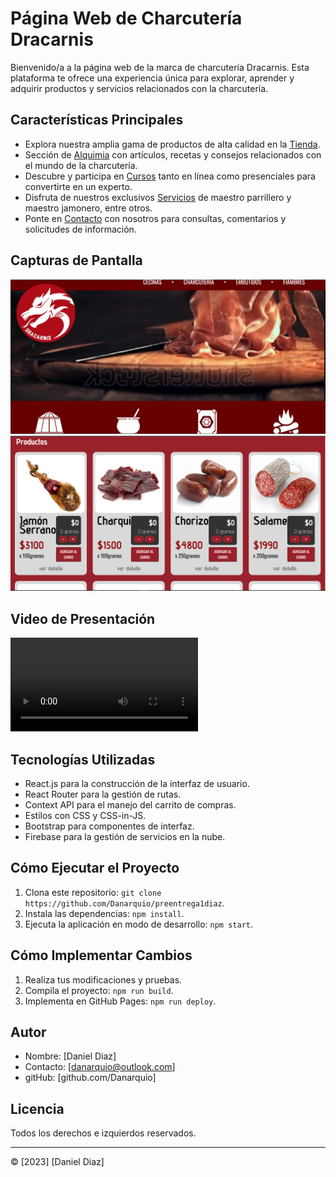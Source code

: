 # Página Web de Charcutería Dracarnis

Bienvenido/a a la página web de la marca de charcutería Dracarnis. Esta plataforma te ofrece una experiencia única para explorar, aprender y adquirir productos y servicios relacionados con la charcutería.

## Características Principales

- Explora nuestra amplia gama de productos de alta calidad en la [Tienda](#).
- Sección de [Alquimia](#) con artículos, recetas y consejos relacionados con el mundo de la charcutería.
- Descubre y participa en [Cursos](#) tanto en línea como presenciales para convertirte en un experto.
- Disfruta de nuestros exclusivos [Servicios](#) de maestro parrillero y maestro jamonero, entre otros.
- Ponte en [Contacto](#) con nosotros para consultas, comentarios y solicitudes de información.

## Capturas de Pantalla

![Captura de pantalla 1](/src/Imagenes/screenshot1.png)
![Captura de pantalla 2](/src/Imagenes/screenshot2.png)

## Video de Presentación

![Video de presentación](/src/Imagenes/screen-capture.mp4)

## Tecnologías Utilizadas

- React.js para la construcción de la interfaz de usuario.
- React Router para la gestión de rutas.
- Context API para el manejo del carrito de compras.
- Estilos con CSS y CSS-in-JS.
- Bootstrap para componentes de interfaz.
- Firebase para la  gestión de servicios en la nube.

## Cómo Ejecutar el Proyecto

1. Clona este repositorio: `git clone https://github.com/Danarquio/preentrega1diaz`.
2. Instala las dependencias: `npm install`.
3. Ejecuta la aplicación en modo de desarrollo: `npm start`.

## Cómo Implementar Cambios

1. Realiza tus modificaciones y pruebas.
2. Compila el proyecto: `npm run build`.
3. Implementa en GitHub Pages: `npm run deploy`.

## Autor

- Nombre: [Daniel Diaz]
- Contacto: [danarquio@outlook.com]
- gitHub: [github.com/Danarquio]

## Licencia

Todos los derechos e izquierdos reservados.

---
© [2023] [Daniel Diaz]
